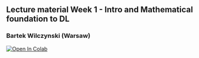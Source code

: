 ## Lecture material Week 1 - Intro and Mathematical foundation to DL

### Bartek Wilczynski (Warsaw)

[![Open In Colab](https://colab.research.google.com/assets/colab-badge.svg)](https://colab.research.google.com/github/deeplife4eu/Lecture-materials/blob/main/Week_01/)
